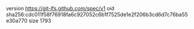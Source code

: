 version https://git-lfs.github.com/spec/v1
oid sha256:cdc011f58f76918fa6c927052c6b1f7525de1e2f206b3cd6d7c76ba55e30a770
size 1793
